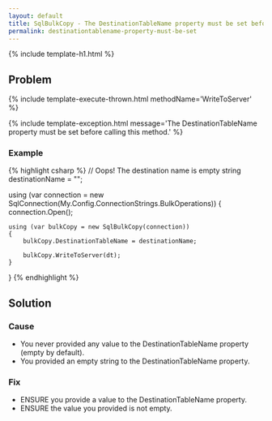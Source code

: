 ```yaml
---
layout: default
title: SqlBulkCopy - The DestinationTableName property must be set before calling this method
permalink: destinationtablename-property-must-be-set
---
```


{% include template-h1.html %}

## Problem

{% include template-execute-thrown.html methodName='WriteToServer' %}

{% include template-exception.html message='The DestinationTableName property must be set before calling this method.' %}

### Example
{% highlight csharp %}
// Oops! The destination name is empty
string destinationName = "";

using (var connection = new SqlConnection(My.Config.ConnectionStrings.BulkOperations))
{
    connection.Open();

    using (var bulkCopy = new SqlBulkCopy(connection))
    {
        bulkCopy.DestinationTableName = destinationName;

        bulkCopy.WriteToServer(dt);
    }
}
{% endhighlight %}

## Solution

### Cause

- You never provided any value to the DestinationTableName property (empty by default).
- You provided an empty string to the DestinationTableName property.

### Fix

- ENSURE you provide a value to the DestinationTableName property.
- ENSURE the value you provided is not empty.
